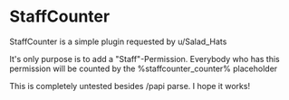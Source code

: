 # StaffCounter

StaffCounter is a simple plugin requested by u/Salad_Hats

It's only purpose is to add a "Staff"-Permission. Everybody who has this permission will be counted by the %staffcounter_counter% placeholder

This is completely untested besides /papi parse. I hope it works!
